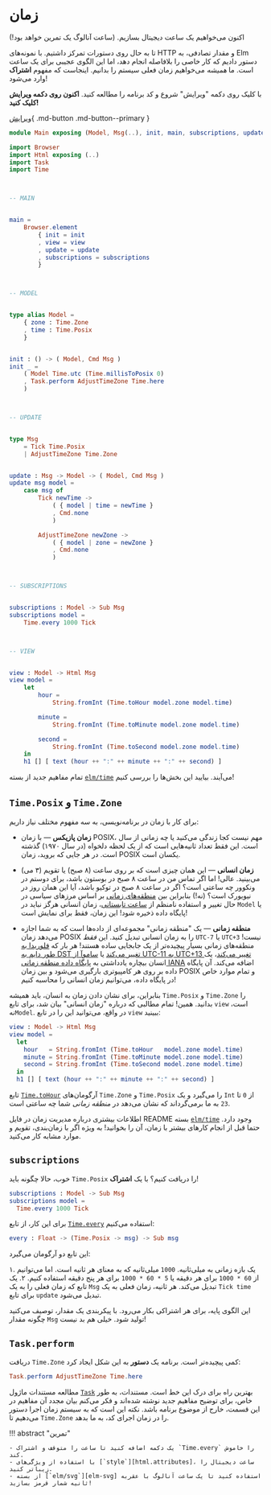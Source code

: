 # زمان

اکنون می‌خواهیم یک ساعت دیجیتال بسازیم. (ساعت آنالوگ یک تمرین خواهد بود!)

تا به حال روی دستورات تمرکز داشتیم. با نمونه‌های HTTP و مقدار تصادفی، به Elm دستور دادیم که کار خاصی را بلافاصله انجام دهد، اما این الگوی عجیبی برای یک ساعت است. ما _همیشه_ می‌خواهیم زمان فعلی سیستم را بدانیم. اینجاست که مفهوم **اشتراک** وارد می‌شود!

با کلیک روی دکمه "ویرایش" شروع و کد برنامه را مطالعه کنید. **اکنون روی دکمه ویرایش کلیک کنید!**

[ویرایش](https://elm-lang.org/examples/time){ .md-button .md-button--primary }

```elm linenums="1"
module Main exposing (Model, Msg(..), init, main, subscriptions, update, view)

import Browser
import Html exposing (..)
import Task
import Time



-- MAIN


main =
    Browser.element
        { init = init
        , view = view
        , update = update
        , subscriptions = subscriptions
        }



-- MODEL


type alias Model =
    { zone : Time.Zone
    , time : Time.Posix
    }


init : () -> ( Model, Cmd Msg )
init _ =
    ( Model Time.utc (Time.millisToPosix 0)
    , Task.perform AdjustTimeZone Time.here
    )



-- UPDATE


type Msg
    = Tick Time.Posix
    | AdjustTimeZone Time.Zone


update : Msg -> Model -> ( Model, Cmd Msg )
update msg model =
    case msg of
        Tick newTime ->
            ( { model | time = newTime }
            , Cmd.none
            )

        AdjustTimeZone newZone ->
            ( { model | zone = newZone }
            , Cmd.none
            )



-- SUBSCRIPTIONS


subscriptions : Model -> Sub Msg
subscriptions model =
    Time.every 1000 Tick



-- VIEW


view : Model -> Html Msg
view model =
    let
        hour =
            String.fromInt (Time.toHour model.zone model.time)

        minute =
            String.fromInt (Time.toMinute model.zone model.time)

        second =
            String.fromInt (Time.toSecond model.zone model.time)
    in
    h1 [] [ text (hour ++ ":" ++ minute ++ ":" ++ second) ]
```

تمام مفاهیم جدید از بسته [`elm/time`][elm-time] می‌آیند. بیایید این بخش‌ها را بررسی کنیم!

## `Time.Posix` و `Time.Zone`

برای کار با زمان در برنامه‌نویسی، به سه مفهوم مختلف نیاز داریم:

- **زمان پازیکس** &mdash; با زمان POSIX، مهم نیست کجا زندگی می‌کنید یا چه زمانی از سال است. این فقط تعداد ثانیه‌هایی است که از یک لحظه دلخواه (در سال ۱۹۷۰) گذشته است. در هر جایی که بروید، زمان POSIX یکسان است.

- **زمان انسانی** &mdash; این همان چیزی است که بر روی ساعت (۸ صبح) یا تقویم (۳ می) می‌بینید. عالی! اما اگر تماس من در ساعت ۸ صبح در بوستون باشد، برای دوستم در ونکوور چه ساعتی است؟ اگر در ساعت ۸ صبح در توکیو باشد، آیا این همان روز در نیویورک است؟ (نه!) بنابراین بین [منطقه‌های زمانی][tz] بر اساس مرزهای سیاسی در حال تغییر و استفاده نامنظم از [ساعت تابستانی][dst]، زمان انسانی هرگز نباید در `Model` یا پایگاه داده ذخیره شود! این زمان، فقط برای نمایش است!

- **منطقه زمانی** &mdash; یک "منطقه زمانی" مجموعه‌ای از داده‌ها است که به شما اجازه می‌دهد زمان POSIX را به زمان انسانی تبدیل کنید. این _فقط_ `UTC-7` یا `UTC+3` نیست! منطقه‌های زمانی بسیار پیچیده‌تر از یک جابجایی ساده هستند! هر بار که [فلوریدا به طور دایم به DST تغییر می‌کند][florida] یا [ساموآ از UTC-11 به UTC+13 تغییر می‌کند][samoa]، یک انسان بیچاره یادداشتی به [پایگاه داده منطقه زمانی IANA][iana] اضافه می‌کند. آن پایگاه داده بر روی هر کامپیوتری بارگیری می‌شود و بین زمان POSIX و تمام موارد خاص در پایگاه داده، می‌توانیم زمان انسانی را محاسبه کنیم!

بنابراین، برای نشان دادن زمان به انسان، باید همیشه `Time.Posix` و `Time.Zone` را بدانید. همین! تمام مطالبی که درباره "زمان انسانی" بیان شد، برای تابع `view` است، نه`Model`. در واقع، می‌توانید این را در تابع `view` ببینید:

```elm
view : Model -> Html Msg
view model =
  let
    hour   = String.fromInt (Time.toHour   model.zone model.time)
    minute = String.fromInt (Time.toMinute model.zone model.time)
    second = String.fromInt (Time.toSecond model.zone model.time)
  in
  h1 [] [ text (hour ++ ":" ++ minute ++ ":" ++ second) ]
```

تابع [`Time.toHour`][time.toHour] آرگومان‌های `Time.Zone` و `Time.Posix` را می‌گیرد و یک `Int` از `0` تا `23` به ما برمی‌گرداند که نشان می‌دهد در _منطقه زمانی_ شما چه ساعتی است.

اطلاعات بیشتری درباره مدیریت زمان در فایل README بسته [`elm/time`][elm-time] وجود دارد. حتما قبل از انجام کارهای بیشتر با زمان، آن را بخوانید! به ویژه اگر با زمان‌بندی، تقویم و موارد مشابه کار می‌کنید.

## `subscriptions`

خوب، حالا چگونه باید `Time.Posix` را دریافت کنیم؟ با یک **اشتراک**!

```elm
subscriptions : Model -> Sub Msg
subscriptions model =
  Time.every 1000 Tick
```

برای این کار، از تابع [`Time.every`][time.every] استفاده می‌کنیم:

```elm
every : Float -> (Time.Posix -> msg) -> Sub msg
```

این تابع دو آرگومان می‌گیرد:

۱. یک بازه زمانی به میلی‌ثانیه. `1000` میلی‌ثانیه که به معنای هر ثانیه است. اما می‌توانیم از `60 * 1000` برای هر دقیقه یا `5 * 60 * 1000` برای هر پنج دقیقه استفاده کنیم.
۲. یک تابع که زمان فعلی را به یک `Msg` تبدیل می‌کند. هر ثانیه، زمان فعلی به یک `Tick time` برای تابع `update` تبدیل می‌شود.

این الگوی پایه، برای هر اشتراکی بکار می‌رود. با پیکربندی یک مقدار، توصیف می‌کنید چگونه مقدار `Msg` تولید شود. خیلی هم بد نیست!

## `Task.perform`

دریافت `Time.Zone` کمی پیچیده‌تر است. برنامه یک **دستور** به این شکل ایجاد کرد:

```elm
Task.perform AdjustTimeZone Time.here
```

مطالعه مستندات ماژول [`Task`][task] بهترین راه برای درک این خط است. مستندات، به طور خاص، برای توضیح مفاهیم جدید نوشته شده‌اند و فکر می‌کنم بیان مجدد آن مفاهیم در این قسمت، خارج از موضوع برنامه باشد. نکته این است که به سیستم زمان اجرا دستور می‌دهیم تا `Time.Zone` را در زمان اجرای کد، به ما بدهد.

!!! abstract "تمرین"

	- یک دکمه اضافه کنید تا ساعت را متوقف و اشتراک `Time.every` را خاموش کند.
	- با استفاده از ویژگی‌های [`style`][html.attributes]، ساعت دیجیتال را زیباتر کنید.
	- از بسته [`elm/svg`][elm-svg] استفاده کنید تا یک ساعت آنالوگ با عقربه ثانیه شمار قرمز بسازید!

[elm-time]: https://package.elm-lang.org/packages/elm/time/latest
[tz]: https://en.wikipedia.org/wiki/Time_zone
[dst]: https://en.wikipedia.org/wiki/Daylight_saving_time
[iana]: https://en.wikipedia.org/wiki/IANA_time_zone_database
[samoa]: https://en.wikipedia.org/wiki/Time_in_Samoa
[florida]: https://www.npr.org/sections/thetwo-way/2018/03/08/591925587/
[time.toHour]: https://package.elm-lang.org/packages/elm/time/latest/Time#toHour
[time.every]: https://package.elm-lang.org/packages/elm/time/latest/Time#every
[time.utc]: https://package.elm-lang.org/packages/elm/time/latest/Time#utc
[task]: https://package.elm-lang.org/packages/elm/core/latest/Task
[html.attributes]: https://package.elm-lang.org/packages/elm/html/latest/Html-Attributes#style
[elm-svg]: https://package.elm-lang.org/packages/elm/svg/latest